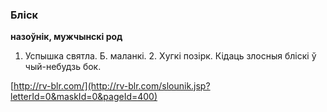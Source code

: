 ### Бліск
**назоўнік, мужчынскі род**

1. Успышка святла. Б. маланкі. 2. Хугкі позірк. Кідаць злосныя бліскі ў чый-небудзь бок.

<a rel="author">[http://rv-blr.com/](http://rv-blr.com/slounik.jsp?letterId=0&maskId=0&pageId=400)</a>
